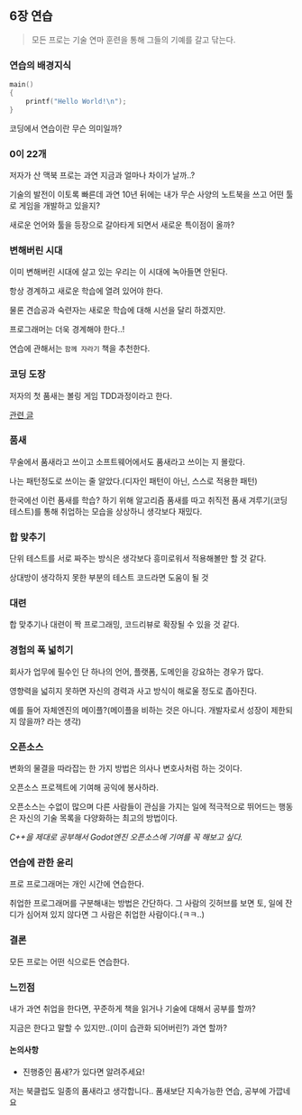 ## 6장 연습

> 모든 프로는 기술 연마 훈련을 통해 그들의 기예를 갈고 닦는다.

### 연습의 배경지식

```c
main()
{
    printf("Hello World!\n");
}
```

코딩에서 연습이란 무슨 의미일까?

### 0이 22개

저자가 산 맥북 프로는 과연 지금과 얼마나 차이가 날까..?

기술의 발전이 이토록 빠른데 과연 10년 뒤에는 내가 무슨 사양의 노트북을 쓰고 어떤 툴로 게임을 개발하고 있을지?

새로운 언어와 툴을 등장으로 갈아타게 되면서 새로운 특이점이 올까?

### 변해버린 시대

이미 변해버린 시대에 살고 있는 우리는 이 시대에 녹아들면 안된다.

항상 경계하고 새로운 학습에 열려 있어야 한다.

물론 견습공과 숙련자는 새로운 학습에 대해 시선을 달리 하겠지만.

프로그래머는 더욱 경계해야 한다..!

연습에 관해서는 `함께 자라기` 책을 추천한다.

### 코딩 도장

저자의 첫 품새는 볼링 게임 TDD과정이라고 한다.

[관련 글](https://dev.to/oblac/tdd-bowling-and-uncle-bob-583m)

### 품새

무술에서 품새라고 쓰이고 소프트웨어에서도 품새라고 쓰이는 지 몰랐다.

나는 패턴정도로 쓰이는 줄 알았다.(디자인 패턴이 아닌, 스스로 적용한 패턴)

한국에선 이런 품새를 학습? 하기 위해 알고리즘 품새를 따고 취직전 품새 겨루기(코딩 테스트)를 통해 취업하는 모습을 상상하니 생각보다 재밌다.

### 합 맞추기

단위 테스트를 서로 짜주는 방식은 생각보다 흥미로워서 적용해볼만 할 것 같다.

상대방이 생각하지 못한 부분의 테스트 코드라면 도움이 될 것

### 대련

합 맞추기나 대련이 짝 프로그래밍, 코드리뷰로 확장될 수 있을 것 같다.

### 경험의 폭 넓히기

회사가 업무에 필수인 단 하나의 언어, 플랫폼, 도메인을 강요하는 경우가 많다.

영향력을 넓히지 못하면 자신의 경력과 사고 방식이 해로울 정도로 좁아진다.

예를 들어 자체엔진의 메이플?(메이플을 비하는 것은 아니다. 개발자로서 성장이 제한되지 않을까? 라는 생각)

### 오픈소스

변화의 물결을 따라잡는 한 가지 방법은 의사나 변호사처럼 하는 것이다.

오픈소스 프로젝트에 기여해 공익에 봉사하라.

오픈소스는 수없이 많으며 다른 사람들이 관심을 가지는 일에 적극적으로 뛰어드는 행동은 자신의 기술 목록을 다양화하는 최고의 방법이다.

*C++을 제대로 공부해서 Godot엔진 오픈소스에 기여를 꼭 해보고 싶다.*

### 연습에 관한 윤리

프로 프로그래머는 개인 시간에 연습한다.

취업한 프로그래머를 구분해내는 방법은 간단하다. 그 사람의 깃허브를 보면 토, 일에 잔디가 심어져 있지 않다면 그 사람은 취업한 사람이다.(ㅋㅋ..)

### 결론

모든 프로는 어떤 식으로든 연습한다.

### 느낀점

내가 과연 취업을 한다면, 꾸준하게 책을 읽거나 기술에 대해서 공부를 할까?

지금은 한다고 말할 수 있지만..(이미 습관화 되어버린?) 과연 할까?

#### 논의사항

- 진행중인 품새?가 있다면 알려주세요!

저는 북클럽도 일종의 품새라고 생각합니다.. 품새보단 지속가능한 연습, 공부에 가깝네요
